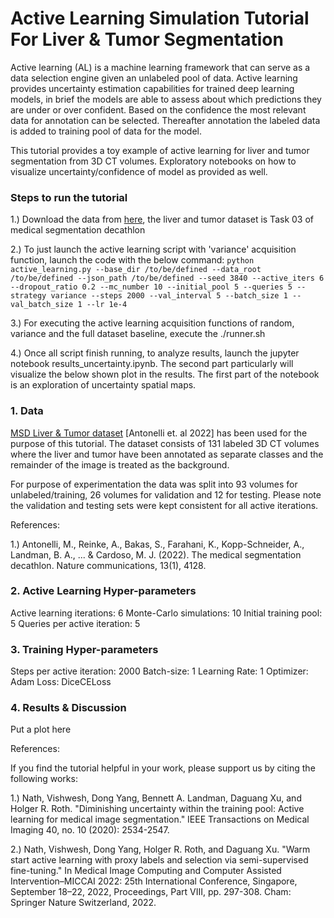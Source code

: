 # Active Learning Simulation Tutorial For Liver & Tumor Segmentation

Active learning (AL) is a machine learning framework that can serve as a data selection engine given an unlabeled pool of data. Active learning provides uncertainty estimation capabilities for trained deep learning models, in brief the models are able to assess about which predictions they are under or over confident. Based on the confidence the most relevant data for annotation can be selected. Thereafter annotation the labeled data is added to training pool of data for the model.

This tutorial provides a toy example of active learning for liver and tumor segmentation from 3D CT volumes. Exploratory notebooks on how to visualize uncertainty/confidence of model as provided as well.

### Steps to run the tutorial

1.) Download the data from [here](http://medicaldecathlon.com/#tasks), the liver and tumor dataset is Task 03 of medical segmentation decathlon

2.) To just launch the active learning script with 'variance' acquisition function, launch the code with the below command: `python active_learning.py --base_dir /to/be/defined --data_root /to/be/defined --json_path /to/be/defined --seed 3840 --active_iters 6 --dropout_ratio 0.2 --mc_number 10 --initial_pool 5 --queries 5 --strategy variance --steps 2000 --val_interval 5 --batch_size 1 --val_batch_size 1 --lr 1e-4`

3.) For executing the active learning acquisition functions of random, variance and the full dataset baseline, execute the ./runner.sh

4.) Once all script finish running, to analyze results, launch the jupyter notebook results_uncertainty.ipynb. The second part particularly will visualize the below shown plot in the results. The first part of the notebook is an exploration of uncertainty spatial maps.

### 1. Data

[MSD Liver & Tumor dataset](http://medicaldecathlon.com/#tasks) [Antonelli et. al 2022] has been used for the purpose of this tutorial. The dataset consists of 131 labeled 3D CT volumes where the liver and tumor have been annotated as separate classes and the remainder of the image is treated as the background.

For purpose of experimentation the data was split into 93 volumes for unlabeled/training, 26 volumes for validation and 12 for testing. Please note the validation and testing sets were kept consistent for all active iterations.

References:

1.) Antonelli, M., Reinke, A., Bakas, S., Farahani, K., Kopp-Schneider, A., Landman, B. A., ... & Cardoso, M. J. (2022). The medical segmentation decathlon. Nature communications, 13(1), 4128.

### 2. Active Learning Hyper-parameters

Active learning iterations: 6
Monte-Carlo simulations: 10
Initial training pool: 5
Queries per active iteration: 5

### 3. Training Hyper-parameters

Steps per active iteration: 2000
Batch-size: 1
Learning Rate: 1
Optimizer: Adam
Loss: DiceCELoss

### 4. Results & Discussion 

Put a plot here

References:

If you find the tutorial helpful in your work, please support us by citing the following works:

1.) Nath, Vishwesh, Dong Yang, Bennett A. Landman, Daguang Xu, and Holger R. Roth. "Diminishing uncertainty within the training pool: Active learning for medical image segmentation." IEEE Transactions on Medical Imaging 40, no. 10 (2020): 2534-2547.

2.) Nath, Vishwesh, Dong Yang, Holger R. Roth, and Daguang Xu. "Warm start active learning with proxy labels and selection via semi-supervised fine-tuning." In Medical Image Computing and Computer Assisted Intervention–MICCAI 2022: 25th International Conference, Singapore, September 18–22, 2022, Proceedings, Part VIII, pp. 297-308. Cham: Springer Nature Switzerland, 2022.